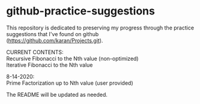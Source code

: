 # github-practice-suggestions

This repository is dedicated to preserving my progress through the practice suggestions that I've found on github (https://github.com/karan/Projects.git).

CURRENT CONTENTS:\
Recursive Fibonacci to the Nth value (non-optimized)\
Iterative Fibonacci to the Nth value

8-14-2020:\
Prime Factorization up to Nth value (user provided)

The README will be updated as needed.
